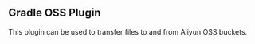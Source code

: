 Gradle OSS Plugin
----------------

This plugin can be used to transfer files to and from Aliyun OSS buckets.